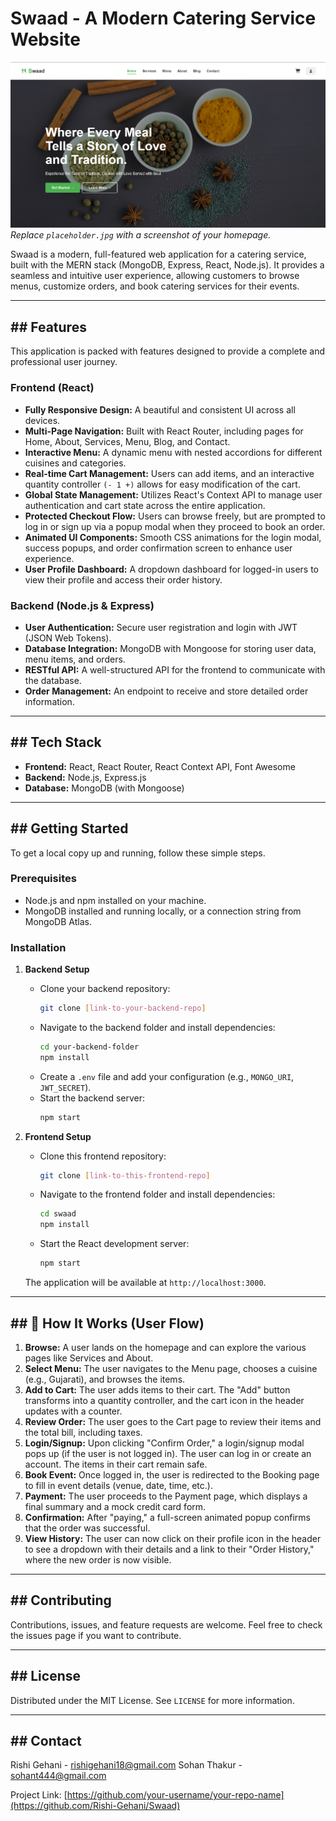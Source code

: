 #  Swaad - A Modern Catering Service Website

![Swaad Homepage Screenshot](./swaad/src/assets/Swaad.png)
*Replace `placeholder.jpg` with a screenshot of your homepage.*

Swaad is a modern, full-featured web application for a catering service, built with the MERN stack (MongoDB, Express, React, Node.js). It provides a seamless and intuitive user experience, allowing customers to browse menus, customize orders, and book catering services for their events.

---

## ##  Features

This application is packed with features designed to provide a complete and professional user journey.

### **Frontend (React)**
* **Fully Responsive Design:** A beautiful and consistent UI across all devices.
* **Multi-Page Navigation:** Built with React Router, including pages for Home, About, Services, Menu, Blog, and Contact.
* **Interactive Menu:** A dynamic menu with nested accordions for different cuisines and categories.
* **Real-time Cart Management:** Users can add items, and an interactive quantity controller `(- 1 +)` allows for easy modification of the cart.
* **Global State Management:** Utilizes React's Context API to manage user authentication and cart state across the entire application.
* **Protected Checkout Flow:** Users can browse freely, but are prompted to log in or sign up via a popup modal when they proceed to book an order.
* **Animated UI Components:** Smooth CSS animations for the login modal, success popups, and order confirmation screen to enhance user experience.
* **User Profile Dashboard:** A dropdown dashboard for logged-in users to view their profile and access their order history.

### **Backend (Node.js & Express)**
* **User Authentication:** Secure user registration and login with JWT (JSON Web Tokens).
* **Database Integration:** MongoDB with Mongoose for storing user data, menu items, and orders.
* **RESTful API:** A well-structured API for the frontend to communicate with the database.
* **Order Management:** An endpoint to receive and store detailed order information.

---

## ##  Tech Stack

* **Frontend:** React, React Router, React Context API, Font Awesome
* **Backend:** Node.js, Express.js
* **Database:** MongoDB (with Mongoose)

---

## ##  Getting Started

To get a local copy up and running, follow these simple steps.

### **Prerequisites**
* Node.js and npm installed on your machine.
* MongoDB installed and running locally, or a connection string from MongoDB Atlas.

### **Installation**

1.  **Backend Setup**
    * Clone your backend repository:
        ```sh
        git clone [link-to-your-backend-repo]
        ```
    * Navigate to the backend folder and install dependencies:
        ```sh
        cd your-backend-folder
        npm install
        ```
    * Create a `.env` file and add your configuration (e.g., `MONGO_URI`, `JWT_SECRET`).
    * Start the backend server:
        ```sh
        npm start
        ```

2.  **Frontend Setup**
    * Clone this frontend repository:
        ```sh
        git clone [link-to-this-frontend-repo]
        ```
    * Navigate to the frontend folder and install dependencies:
        ```sh
        cd swaad
        npm install
        ```
    * Start the React development server:
        ```sh
        npm start
        ```
    The application will be available at `http://localhost:3000`.

---

## ## 📖 How It Works (User Flow)

1.  **Browse:** A user lands on the homepage and can explore the various pages like Services and About.
2.  **Select Menu:** The user navigates to the Menu page, chooses a cuisine (e.g., Gujarati), and browses the items.
3.  **Add to Cart:** The user adds items to their cart. The "Add" button transforms into a quantity controller, and the cart icon in the header updates with a counter.
4.  **Review Order:** The user goes to the Cart page to review their items and the total bill, including taxes.
5.  **Login/Signup:** Upon clicking "Confirm Order," a login/signup modal pops up (if the user is not logged in). The user can log in or create an account. The items in their cart remain safe.
6.  **Book Event:** Once logged in, the user is redirected to the Booking page to fill in event details (venue, date, time, etc.).
7.  **Payment:** The user proceeds to the Payment page, which displays a final summary and a mock credit card form.
8.  **Confirmation:** After "paying," a full-screen animated popup confirms that the order was successful.
9.  **View History:** The user can now click on their profile icon in the header to see a dropdown with their details and a link to their "Order History," where the new order is now visible.

---

## ##  Contributing

Contributions, issues, and feature requests are welcome. Feel free to check the issues page if you want to contribute.

---

## ##  License

Distributed under the MIT License. See `LICENSE` for more information.

---

## ##  Contact

Rishi Gehani - rishigehani18@gmail.com
Sohan Thakur - sohant444@gmail.com

Project Link: [https://github.com/your-username/your-repo-name](https://github.com/Rishi-Gehani/Swaad)